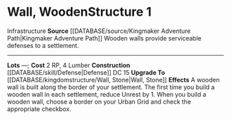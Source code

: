 ﻿---
cost: 2 RP, 4 Lumber
id: '72'
level: '1'
name: Wall, Wooden
rarity: Common
source: '[[DATABASE/source/Kingmaker Adventure Path|Kingmaker Adventure Path]]'
trait:
- '[[DATABASE/trait/Infrastructure|Infrastructure]]'
type: Kingdom Structure

---
# Wall, Wooden<span class="item-type">Structure 1</span>

<span class="item-trait">Infrastructure</span>
**Source** [[DATABASE/source/Kingmaker Adventure Path|Kingmaker Adventure Path]]
Wooden walls provide serviceable defenses to a settlement.

---
**Lots** —; **Cost** 2 RP, 4 Lumber
**Construction** [[DATABASE/skill/Defense|Defense]] DC 15
**Upgrade To** [[DATABASE/kingdomstructure/Wall, Stone|Wall, Stone]]
**Effects** A wooden wall is built along the border of your settlement. The first time you build a wooden wall in each settlement, reduce Unrest by 1. When you build a wooden wall, choose a border on your Urban Grid and check the appropriate checkbox.